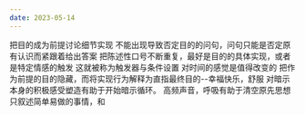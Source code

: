 ```yaml
---
date: 2023-05-14
---
```


把目的成为前提讨论细节实现
不能出现导致否定目的的问句，问句只能是否定原有认识而紧跟着给出答案
把陈述性口号不断重复，最好是目的的具体实现，或者是特定情感的触发
这就被称为触发器与条件设置
对时间的感觉是值得改变的
把作为前提的目的隐藏，而将实现行为解释为直指最终目的--幸福快乐，舒服
对暗示本身的积极感受塑造有助于开始暗示循环。
高频声音，呼吸有助于清空原先思想
只叙述简单易做的事情，和